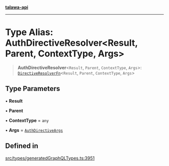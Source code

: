 [**talawa-api**](../../../README.md)

***

# Type Alias: AuthDirectiveResolver\<Result, Parent, ContextType, Args\>

> **AuthDirectiveResolver**\<`Result`, `Parent`, `ContextType`, `Args`\>: [`DirectiveResolverFn`](DirectiveResolverFn.md)\<`Result`, `Parent`, `ContextType`, `Args`\>

## Type Parameters

• **Result**

• **Parent**

• **ContextType** = `any`

• **Args** = [`AuthDirectiveArgs`](AuthDirectiveArgs.md)

## Defined in

[src/types/generatedGraphQLTypes.ts:3951](https://github.com/Suyash878/talawa-api/blob/e4413cec641a837926071678fed3c7f67234e31e/src/types/generatedGraphQLTypes.ts#L3951)
